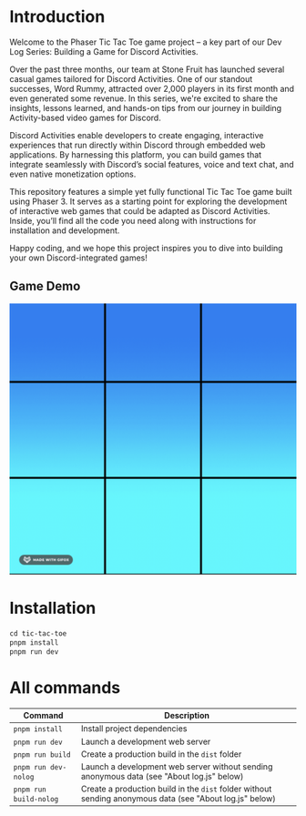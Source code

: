 # Introduction
Welcome to the Phaser Tic Tac Toe game project – a key part of our Dev Log Series: Building a Game for Discord Activities.

Over the past three months, our team at Stone Fruit has launched several casual games tailored for Discord Activities. One of our standout successes, Word Rummy, attracted over 2,000 players in its first month and even generated some revenue. In this series, we're excited to share the insights, lessons learned, and hands-on tips from our journey in building Activity-based video games for Discord.

Discord Activities enable developers to create engaging, interactive experiences that run directly within Discord through embedded web applications. By harnessing this platform, you can build games that integrate seamlessly with Discord’s social features, voice and text chat, and even native monetization options.

This repository features a simple yet fully functional Tic Tac Toe game built using Phaser 3. It serves as a starting point for exploring the development of interactive web games that could be adapted as Discord Activities. Inside, you’ll find all the code you need along with instructions for installation and development.

Happy coding, and we hope this project inspires you to dive into building your own Discord-integrated games!

## Game Demo
![Game Demo](./assets/demo.gif)

# Installation
```
cd tic-tac-toe
pnpm install
pnpm run dev
```

# All commands
| Command | Description |
|---------|-------------|
| `pnpm install` | Install project dependencies |
| `pnpm run dev` | Launch a development web server |
| `pnpm run build` | Create a production build in the `dist` folder |
| `pnpm run dev-nolog` | Launch a development web server without sending anonymous data (see "About log.js" below) |
| `pnpm run build-nolog` | Create a production build in the `dist` folder without sending anonymous data (see "About log.js" below) |
